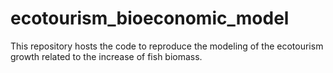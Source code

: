 # ecotourism_bioeconomic_model
This repository hosts the code to reproduce the modeling of the ecotourism growth related to the increase of fish biomass. 
